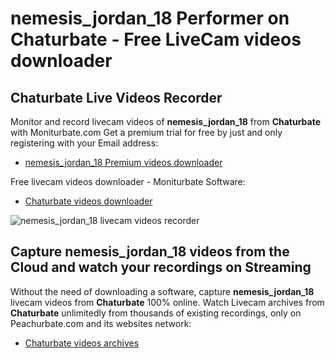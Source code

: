 # nemesis_jordan_18 Performer on Chaturbate - Free LiveCam videos downloader

## Chaturbate Live Videos Recorder

Monitor and record livecam videos of **nemesis_jordan_18** from **Chaturbate** with Moniturbate.com
Get a premium trial for free by just and only registering with your Email address:
* [nemesis_jordan_18 Premium videos downloader](https://moniturbate.com/request-demo-licence-key.html)

Free livecam videos downloader - Moniturbate Software:
* [Chaturbate videos downloader](https://moniturbate.com/moniturbate-download-software.html)

![nemesis_jordan_18 livecam videos recorder](https://peachurnet.com/templates/moniturbate-software.png)


## Capture nemesis_jordan_18 videos from the Cloud and watch your recordings on Streaming

Without the need of downloading a software, capture **nemesis_jordan_18** livecam videos from **Chaturbate** 100% online.
Watch Livecam archives from **Chaturbate** unlimitedly from thousands of existing recordings, only on Peachurbate.com and its websites network:
* [Chaturbate videos archives](https://peachurnet.com/)